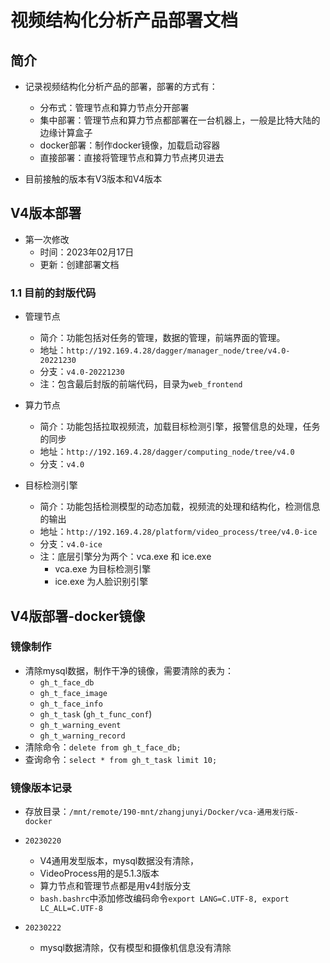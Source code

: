 # 视频结构化分析产品部署文档

## 简介

+ 记录视频结构化分析产品的部署，部署的方式有：
  + 分布式：管理节点和算力节点分开部署
  + 集中部署：管理节点和算力节点都部署在一台机器上，一般是比特大陆的边缘计算盒子
  + docker部署：制作docker镜像，加载启动容器
  + 直接部署：直接将管理节点和算力节点拷贝进去

+ 目前接触的版本有V3版本和V4版本

## V4版本部署

+ 第一次修改
  + 时间：2023年02月17日
  + 更新：创建部署文档

### 1.1 目前的封版代码

+ 管理节点
  + 简介：功能包括对任务的管理，数据的管理，前端界面的管理。
  + 地址：`http://192.169.4.28/dagger/manager_node/tree/v4.0-20221230`
  + 分支：`v4.0-20221230`
  + 注：包含最后封版的前端代码，目录为`web_frontend`

+ 算力节点
  + 简介：功能包括拉取视频流，加载目标检测引擎，报警信息的处理，任务的同步
  + 地址：`http://192.169.4.28/dagger/computing_node/tree/v4.0`
  + 分支：`v4.0`

+ 目标检测引擎
  + 简介：功能包括检测模型的动态加载，视频流的处理和结构化，检测信息的输出
  + 地址：`http://192.169.4.28/platform/video_process/tree/v4.0-ice`
  + 分支：`v4.0-ice`
  + 注：底层引擎分为两个：vca.exe 和 ice.exe
    + vca.exe 为目标检测引擎
    + ice.exe 为人脸识别引擎

## V4版部署-docker镜像


### 镜像制作

+ 清除mysql数据，制作干净的镜像，需要清除的表为：
  + `gh_t_face_db`
  + `gh_t_face_image`
  + `gh_t_face_info`
  + `gh_t_task` (`gh_t_func_conf`)
  + `gh_t_warning_event`
  + `gh_t_warning_record`
+ 清除命令：`delete from gh_t_face_db;`
+ 查询命令：`select * from gh_t_task limit 10;`

### 镜像版本记录

+ 存放目录：`/mnt/remote/190-mnt/zhangjunyi/Docker/vca-通用发行版-docker`

+ `20230220`
  + V4通用发型版本，mysql数据没有清除，
  + VideoProcess用的是5.1.3版本
  + 算力节点和管理节点都是用v4封版分支
  + `bash.bashrc`中添加修改编码命令`export LANG=C.UTF-8, export LC_ALL=C.UTF-8`

+ `20230222`
  + mysql数据清除，仅有模型和摄像机信息没有清除

